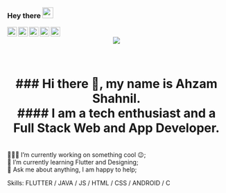 ### Hey there <img src="https://media.giphy.com/media/hvRJCLFzcasrR4ia7z/giphy.gif" width="25px">
<a href="https://m.facebook.com/ahzam.shahnil/">
  <img align="left" alt="Ahzam's Facebook" width="22px" src="https://cdn.jsdelivr.net/npm/simple-icons@v3/icons/facebook.svg" />
</a>
<a href="https://twitter.com/ahzam_shahnil">
  <img align="left" alt="Ahzam Shahnil | Twitter" width="22px" src="https://cdn.jsdelivr.net/npm/simple-icons@v3/icons/twitter.svg" />
</a>
<a href="https://www.linkedin.com/in/ahzamshahnil/">
  <img align="left" alt="Ahzam's LinkdeIN" width="22px" src="https://cdn.jsdelivr.net/npm/simple-icons@v3/icons/linkedin.svg" />
</a>

<a href="https://www.instagram.com/ahzam.shahnil/">
  <img align="left" alt="Ahzam's Instagram" width="22px" src="https://cdn.jsdelivr.net/npm/simple-icons@v3/icons/instagram.svg" />
</a>

<a href="https://www.youtube.com/channel/UCIf6-cRbSDME2UhHjxlRBew/">
  <img align="left" alt="Ahzam's Youtube" width="22px" src="https://cdn.jsdelivr.net/npm/simple-icons@v3/icons/youtube.svg" />
</a>

<h1 align="center">
 <img src="https://github.com/ahzam-shahnil/ahzam_shahnil/blob/master/Ahzam_Shahnil.png" />
</h1>
<br />
<h1 align="center">
 ### Hi there 👋, my name is Ahzam Shahnil.
  <br />
 #### I am a tech enthusiast and  a Full Stack Web and App Developer.
</h1>


<br />
👨🏽‍💻 I’m currently working on something cool 😉;
<br />
🌱 I’m currently learning Flutter and Designing;
<br />
💬 Ask me about anything, I am happy to help;
<br />

Skills: FLUTTER / JAVA / JS / HTML / CSS / ANDROID / C



